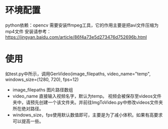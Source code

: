# 环境配置
python依赖：opencv
需要安装ffmpeg工具，它的作用主要是把avi文件压缩为mp4文件
安装请参考：
https://jingyan.baidu.com/article/86f4a73e5d273476d752696b.html

# 使用
如test.py中所示，调用GenVideo(image_filepaths, video_name="temp", windows_size=(1280, 720), fps=12)
+ image_filepaths 图片路径数组
+ video_name 直接输入视频名字，默认为temp。
视频会被保存至videos文件夹中，请预先创建一个该文件夹。并前往ImgToVideo.py中修改videos文件夹所在绝对路径。
+ windows_size，fps使用默认数值即可，主要是为了减小体积。如果有高要求可以提高一些。